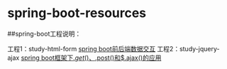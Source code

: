 # spring-boot-resources
##spring-boot工程说明：

工程1：study-html-form  [spring boot前后端数据交互](https://blog.csdn.net/sc_942344134/article/details/104155337)
工程2：study-jquery-ajax [spring boot框架下$.get()、$.post()和$.ajax()的应用](https://blog.csdn.net/sc_942344134/article/details/104223934)

